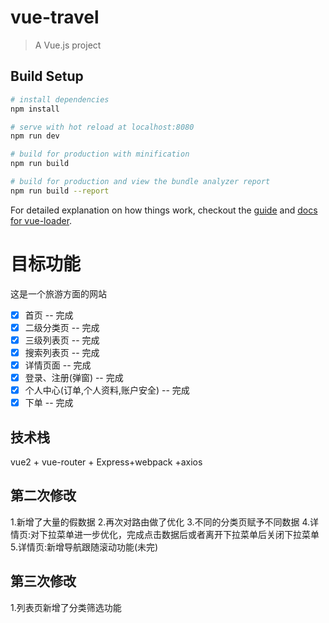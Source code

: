 # vue-travel

> A Vue.js project

## Build Setup

``` bash
# install dependencies
npm install

# serve with hot reload at localhost:8080
npm run dev

# build for production with minification
npm run build

# build for production and view the bundle analyzer report
npm run build --report
```

For detailed explanation on how things work, checkout the [guide](http://vuejs-templates.github.io/webpack/) and [docs for vue-loader](http://vuejs.github.io/vue-loader).

# 目标功能

这是一个旅游方面的网站
- [x] 首页 -- 完成
- [x] 二级分类页 -- 完成
- [x] 三级列表页 -- 完成
- [x] 搜索列表页 -- 完成
- [x] 详情页面 -- 完成
- [x] 登录、注册(弹窗) -- 完成
- [x] 个人中心(订单,个人资料,账户安全) -- 完成
- [x] 下单 -- 完成 

## 技术栈

vue2 + vue-router + Express+webpack +axios

## 第二次修改

1.新增了大量的假数据
2.再次对路由做了优化
3.不同的分类页赋予不同数据
4.详情页:对下拉菜单进一步优化，完成点击数据后或者离开下拉菜单后关闭下拉菜单
5.详情页:新增导航跟随滚动功能(未完)

## 第三次修改

1.列表页新增了分类筛选功能

